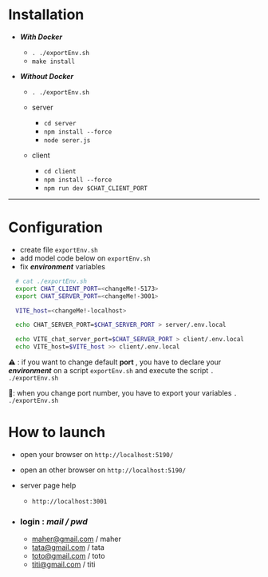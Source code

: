# Installation

- ***With Docker***
  - `. ./exportEnv.sh`
  - `make install`


- ***Without Docker***
  - `. ./exportEnv.sh`
  - server
    - `cd server`
    - `npm install --force`
    - `node serer.js`

  - client
    - `cd client`
    - `npm install --force`
    - `npm run dev $CHAT_CLIENT_PORT`
  
<hr>

# Configuration

- create file `exportEnv.sh`
- add model code below on `exportEnv.sh`
- fix ***environment*** variables

```bash
  # cat ./exportEnv.sh 
  export CHAT_CLIENT_PORT=<changeMe!-5173>
  export CHAT_SERVER_PORT=<changeMe!-3001>

  VITE_host=<changeMe!-localhost>

  echo CHAT_SERVER_PORT=$CHAT_SERVER_PORT > server/.env.local

  echo VITE_chat_server_port=$CHAT_SERVER_PORT > client/.env.local
  echo VITE_host=$VITE_host >> client/.env.local
```
  
⚠️ : if you want to change default **port** ,
you have to declare your ***environment*** on a script `exportEnv.sh` and execute the script `. ./exportEnv.sh`

🚨: when you change port number, you have to export your variables `. ./exportEnv.sh`

# How to launch

- open your browser on `http://localhost:5190/`
- open an other browser on `http://localhost:5190/`
- server page help 
  - `http://localhost:3001`

- ### login : ***mail / pwd***
  - maher@gmail.com / maher
  - tata@gmail.com / tata
  - toto@gmail.com / toto
  - titi@gmail.com / titi
